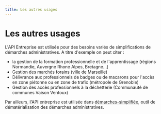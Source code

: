 ```yaml
---
title: Les autres usages
---
```


# Les autres usages

L'API Entreprise est utilisée pour des besoins variés
de simplifications de démarches administratives.
A titre d'exemple on peut citer :
- la gestion de la formation professionnelle et de l'apprentissage (régions Normandie, Auvergne Rhone Alpes, Bretagne...)
- Gestion des marchés forains (ville de Marseille)
- Délivrance aux professionnels de badges ou de macarons pour l'accès en zone piétonne ou en zone de trafic (métropole de Grenoble)
- Gestion des accès professionnels à la déchetterie (Communauté de communes Vaison Ventoux)

Par ailleurs, l'API entreprise est utilisée dans [démarches-simplifiée](Demarches-simplifiees.fr), outil de dématérialisation des démarches administratives.
